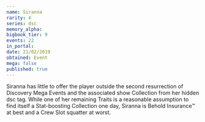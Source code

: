 ```yaml
---
name: Siranna
rarity: 4
series: dsc
memory_alpha:
bigbook_tier: 9
events: 22
in_portal:
date: 21/02/2019
obtained: Event
mega: false
published: true
---
```


Siranna has little to offer the player outside the second resurrection of Discovery Mega Events and the associated show Collection from her hidden dsc tag. While one of her remaining Traits is a reasonable assumption to find itself a Stat-boosting Collection one day, Siranna is Behold Insurance™ at best and a Crew Slot squatter at worst.
